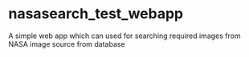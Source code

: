 # nasasearch_test_webapp
A simple web app which can used for searching required images from NASA image source from database
